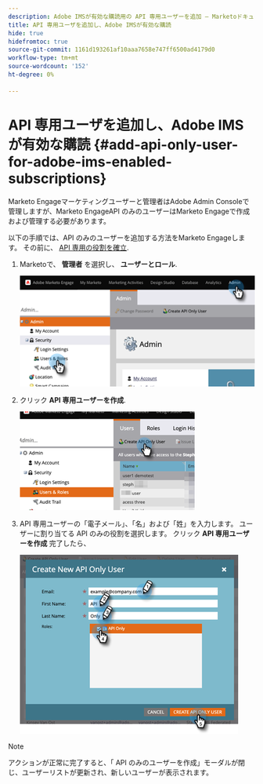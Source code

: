 ```yaml
---
description: Adobe IMSが有効な購読用の API 専用ユーザーを追加 — Marketoドキュメント — 製品ドキュメント
title: API 専用ユーザを追加し、Adobe IMSが有効な購読
hide: true
hidefromtoc: true
source-git-commit: 1161d193261af10aaa7658e747ff6500ad4179d0
workflow-type: tm+mt
source-wordcount: '152'
ht-degree: 0%

---
```


# API 専用ユーザを追加し、Adobe IMSが有効な購読 {#add-api-only-user-for-adobe-ims-enabled-subscriptions}

Marketo Engageマーケティングユーザーと管理者はAdobe Admin Consoleで管理しますが、Marketo EngageAPI のみのユーザーはMarketo Engageで作成および管理する必要があります。

以下の手順では、API のみのユーザーを追加する方法をMarketo Engageします。 その前に、 [API 専用の役割を確立](/help/marketo/product-docs/administration/users-and-roles/create-an-api-only-user-role.md).

1. Marketoで、 **管理者** を選択し、 **ユーザーとロール**.

   ![](assets/add-api-only-user-for-adobe-ims-1.png)

1. クリック **API 専用ユーザーを作成**.

   ![](assets/add-api-only-user-for-adobe-ims-2.png)

1. API 専用ユーザーの「電子メール」、「名」および「姓」を入力します。  ユーザーに割り当てる API のみの役割を選択します。 クリック **API 専用ユーザーを作成** 完了したら、

   ![](assets/add-api-only-user-for-adobe-ims-3.png)

>[!NOTE]
>
>アクションが正常に完了すると、「 API のみのユーザーを作成」モーダルが閉じ、ユーザーリストが更新され、新しいユーザーが表示されます。
